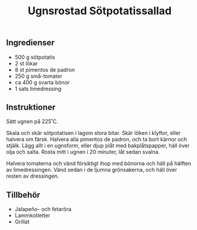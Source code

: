 ﻿---
title: Ugnsrostad Sötpotatissallad
slug: ugnsrostad-sotpotatissallad
tags: [Tillbehör]
---

## Ingredienser

* 500 g sötpotatis
* 2 st lökar
* 8 st pimentos de padron
* 250 g små-tomater
* ca 400 g svarta bönor
* 1 sats limedressing


## Instruktioner

Sätt ugnen på 225˚C.

Skala och skär sötpotatisen i lagom stora bitar. Skär löken i klyftor, eller halvera om färsk. Halvera alla pimentos de padron, och ta bort kärnor och stjälk. Lägg allt i en ugnsform, eller djup plåt med bakplåtspapper, häll över olja och salta. Rosta mitt i ugnen i 20 minuter, låt sedan svalna.

Halvera tomaterna och vänd försiktigt ihop med bönorna och häll på hälften av limedressingen. Vänd sedan i de ljumna grönsakerna, och häll över resten av dressingen.

## Tillbehör

* Jalapeño- och fetaröra
* Lammkotletter
* Grillat
